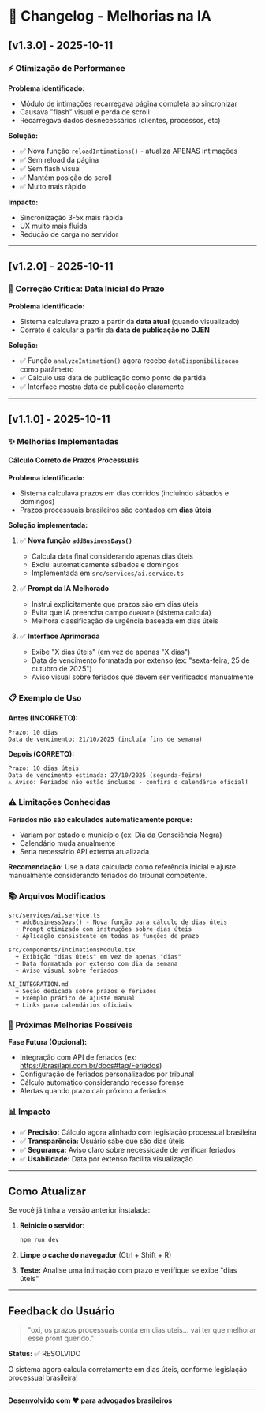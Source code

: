 # 📝 Changelog - Melhorias na IA

## [v1.3.0] - 2025-10-11

### ⚡ Otimização de Performance

**Problema identificado:**
- Módulo de intimações recarregava página completa ao sincronizar
- Causava "flash" visual e perda de scroll
- Recarregava dados desnecessários (clientes, processos, etc)

**Solução:**
- ✅ Nova função `reloadIntimations()` - atualiza APENAS intimações
- ✅ Sem reload da página
- ✅ Sem flash visual
- ✅ Mantém posição do scroll
- ✅ Muito mais rápido

**Impacto:**
- Sincronização 3-5x mais rápida
- UX muito mais fluida
- Redução de carga no servidor

---

## [v1.2.0] - 2025-10-11

### 🔧 Correção Crítica: Data Inicial do Prazo

**Problema identificado:**
- Sistema calculava prazo a partir da **data atual** (quando visualizado)
- Correto é calcular a partir da **data de publicação no DJEN**

**Solução:**
- ✅ Função `analyzeIntimation()` agora recebe `dataDisponibilizacao` como parâmetro
- ✅ Cálculo usa data de publicação como ponto de partida
- ✅ Interface mostra data de publicação claramente

---

## [v1.1.0] - 2025-10-11

### ✨ Melhorias Implementadas

#### **Cálculo Correto de Prazos Processuais**

**Problema identificado:**
- Sistema calculava prazos em dias corridos (incluindo sábados e domingos)
- Prazos processuais brasileiros são contados em **dias úteis**

**Solução implementada:**

1. ✅ **Nova função `addBusinessDays()`**
   - Calcula data final considerando apenas dias úteis
   - Exclui automaticamente sábados e domingos
   - Implementada em `src/services/ai.service.ts`

2. ✅ **Prompt da IA Melhorado**
   - Instrui explicitamente que prazos são em dias úteis
   - Evita que IA preencha campo `dueDate` (sistema calcula)
   - Melhora classificação de urgência baseada em dias úteis

3. ✅ **Interface Aprimorada**
   - Exibe "X dias úteis" (em vez de apenas "X dias")
   - Data de vencimento formatada por extenso (ex: "sexta-feira, 25 de outubro de 2025")
   - Aviso visual sobre feriados que devem ser verificados manualmente

### 📋 Exemplo de Uso

**Antes (INCORRETO):**
```
Prazo: 10 dias
Data de vencimento: 21/10/2025 (incluía fins de semana)
```

**Depois (CORRETO):**
```
Prazo: 10 dias úteis
Data de vencimento estimada: 27/10/2025 (segunda-feira)
⚠️ Aviso: Feriados não estão inclusos - confira o calendário oficial!
```

### ⚠️ Limitações Conhecidas

**Feriados não são calculados automaticamente porque:**
- Variam por estado e município (ex: Dia da Consciência Negra)
- Calendário muda anualmente
- Seria necessário API externa atualizada

**Recomendação:** Use a data calculada como referência inicial e ajuste manualmente considerando feriados do tribunal competente.

### 📚 Arquivos Modificados

```
src/services/ai.service.ts
  + addBusinessDays() - Nova função para cálculo de dias úteis
  + Prompt otimizado com instruções sobre dias úteis
  + Aplicação consistente em todas as funções de prazo

src/components/IntimationsModule.tsx
  + Exibição "dias úteis" em vez de apenas "dias"
  + Data formatada por extenso com dia da semana
  + Aviso visual sobre feriados

AI_INTEGRATION.md
  + Seção dedicada sobre prazos e feriados
  + Exemplo prático de ajuste manual
  + Links para calendários oficiais
```

### 🎯 Próximas Melhorias Possíveis

**Fase Futura (Opcional):**
- Integração com API de feriados (ex: https://brasilapi.com.br/docs#tag/Feriados)
- Configuração de feriados personalizados por tribunal
- Cálculo automático considerando recesso forense
- Alertas quando prazo cair próximo a feriados

### 📊 Impacto

- ✅ **Precisão:** Cálculo agora alinhado com legislação processual brasileira
- ✅ **Transparência:** Usuário sabe que são dias úteis
- ✅ **Segurança:** Aviso claro sobre necessidade de verificar feriados
- ✅ **Usabilidade:** Data por extenso facilita visualização

---

## Como Atualizar

Se você já tinha a versão anterior instalada:

1. **Reinicie o servidor:**
   ```bash
   npm run dev
   ```

2. **Limpe o cache do navegador** (Ctrl + Shift + R)

3. **Teste:** Analise uma intimação com prazo e verifique se exibe "dias úteis"

---

## Feedback do Usuário

> "oxi, os prazos processuais conta em dias uteis... vai ter que melhorar esse pront querido."

**Status:** ✅ RESOLVIDO

O sistema agora calcula corretamente em dias úteis, conforme legislação processual brasileira!

---

**Desenvolvido com ❤️ para advogados brasileiros**
